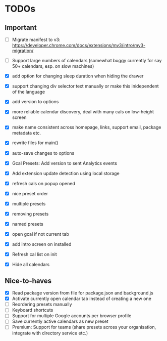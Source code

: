 # TODOs

## Important
- [ ] Migrate manifest to v3: https://developer.chrome.com/docs/extensions/mv3/intro/mv3-migration/
- [ ] Support large numbers of calendars (somewhat buggy currently for say 50+ calendars, esp. on slow machines)
- [x] add option for changing sleep duration when hiding the drawer
- [x] support changing div selector text manually or make this inidependent of the language
- [x] add version to options
- [x] more reliable calendar discovery, deal with many cals on low-height screen
- [x] make name consistent across homepage, links, support email, package metadata etc.
- [x] rewrite files for main()
- [x] auto-save changes to options
- [x] Gcal Presets: Add version to sent Analytics events 
- [x] Add extension update detection using local storage
- [x] refresh cals on popup opened
- [x] nice preset order
- [x] multiple presets
- [x] removing presets
- [x] named presets
- [x] open gcal if not current tab
- [x] add intro screen on installed
- [x] Refresh cal list on init 
- [x] Hide all calendars


## Nice-to-haves
- [x] Read package version from file for package.json and background.js
- [x] Activate currently open calendar tab instead of creating a new one
- [ ] Reordering presets manually
- [ ] Keyboard shortcuts
- [ ] Support for multiple Google accounts per browser profile
- [ ] Save currently active calendars as new preset
- [ ] Premium: Support for teams (share presets across your organisation, integrate with directory service etc.)
